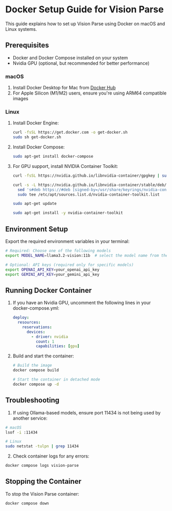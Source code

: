 # Docker Setup Guide for Vision Parse

This guide explains how to set up Vision Parse using Docker on macOS and Linux systems.

## Prerequisites

- Docker and Docker Compose installed on your system
- Nvidia GPU (optional, but recommended for better performance)

### macOS
1. Install Docker Desktop for Mac from [Docker Hub](https://hub.docker.com/editions/community/docker-ce-desktop-mac)
2. For Apple Silicon (M1/M2) users, ensure you're using ARM64 compatible images

### Linux
1. Install Docker Engine:
   ```bash
   curl -fsSL https://get.docker.com -o get-docker.sh
   sudo sh get-docker.sh
   ```
2. Install Docker Compose:
   ```bash
   sudo apt-get install docker-compose
   ```
3. For GPU support, install NVIDIA Container Toolkit:
   ```bash
   curl -fsSL https://nvidia.github.io/libnvidia-container/gpgkey | sudo gpg --dearmor -o /usr/share/keyrings/nvidia-container-toolkit-keyring.gpg

   curl -s -L https://nvidia.github.io/libnvidia-container/stable/deb/nvidia-container-toolkit.list | \
     sed 's#deb https://#deb [signed-by=/usr/share/keyrings/nvidia-container-toolkit-keyring.gpg] https://#g' | \
     sudo tee /etc/apt/sources.list.d/nvidia-container-toolkit.list

   sudo apt-get update

   sudo apt-get install -y nvidia-container-toolkit
   ```

## Environment Setup

Export the required environment variables in your terminal:
```bash
# Required: Choose one of the following models
export MODEL_NAME=llama3.2-vision:11b  # select the model name from the list of supported models

# Optional: API keys (required only for specific models)
export OPENAI_API_KEY=your_openai_api_key
export GEMINI_API_KEY=your_gemini_api_key
```

## Running Docker Container

1. If you have an Nvidia GPU, uncomment the following lines in your docker-compose.yml:
   ```yaml
   deploy:
     resources:
       reservations:
         devices:
           - driver: nvidia
             count: 1
             capabilities: [gpu]
   ```

2. Build and start the container:
   ```bash
   # Build the image
   docker compose build

   # Start the container in detached mode
   docker compose up -d
   ```

## Troubleshooting

1. If using Ollama-based models, ensure port 11434 is not being used by another service:
```bash
# macOS
lsof -i :11434

# Linux
sudo netstat -tulpn | grep 11434
```

2. Check container logs for any errors:
```bash
docker compose logs vision-parse
```

## Stopping the Container

To stop the Vision Parse container:
```bash
docker compose down
```